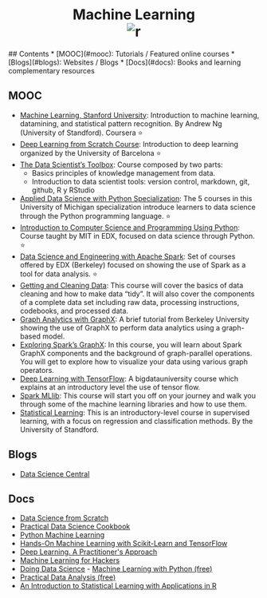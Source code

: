 <h1 align="center">
<b>Machine Learning</b><br>	
	<img src="https://d3njjcbhbojbot.cloudfront.net/api/utilities/v1/imageproxy/https://coursera.s3.amazonaws.com/topics/ml/large-icon.png" alt="r">
	<br>
</h1>
## Contents
* [MOOC](#mooc): Tutorials / Featured online courses
* [Blogs](#blogs): Websites / Blogs
* [Docs](#docs): Books and learning complementary resources

## MOOC
- [Machine Learning, Stanford University](https://www.coursera.org/learn/machine-learning): Introduction to machine learning, datamining, and statistical pattern recognition. By Andrew Ng (University of Standford). Coursera :star:
- [Deep Learning from Scratch Course](https://github.com/DataScienceUB/DeepLearningfromScratch): Introduction to deep learning organized by the University of Barcelona :star:
- [The Data Scientist’s Toolbox](https://www.coursera.org/learn/data-scientists-tools): Course composed by two parts: 
  - Basics principles of knowledge management from data.
  - Introduction to data scientist tools: version control, markdown, git, github, R y RStudio
- [Applied Data Science with Python Specialization](https://www.coursera.org/specializations/data-science-python): The 5 courses in this University of Michigan specialization introduce learners to data science through the Python programming language. :star:
- [Introduction to Computer Science and Programming Using Python](https://www.edx.org/course/introduction-computer-science-mitx-6-00-1x-9): Course taught by MIT in EDX, focused on data science through Python. :star:
- [Data Science and Engineering with Apache Spark](https://www.edx.org/xseries/data-science-engineering-apacher-sparktm): 
Set of courses offered by EDX (Berkeley) focused on showing the use of Spark as a tool for data analysis. :star:
- [Getting and Cleaning Data](https://www.coursera.org/learn/data-cleaning): This course will cover the basics of data cleaning and how to make data “tidy”. It will also cover the components of a complete data set including raw data, processing instructions, codebooks, and processed data. 
- [Graph Analytics with GraphX](http://ampcamp.berkeley.edu/big-data-mini-course/graph-analytics-with-graphx.html): 
A brief tutorial from Berkeley University showing the use of GraphX to perform data analytics using a graph-based model.
- [Exploring Spark’s GraphX](https://bigdatauniversity.com/courses/spark-graphx/): In this course, you will learn about Spark GraphX components and the background of graph-parallel operations. You will get to explore how to visualize your data using various graph operators. 
- [Deep Learning with TensorFlow](https://bigdatauniversity.com/courses/deep-learning-tensorflow/): A bigdatauniversity course which explains at an introductory level the use of tensor flow.
- [Spark MLlib](https://bigdatauniversity.com/courses/spark-mllib/): This course will start you off on your journey and walk you through some of the machine learning libraries and how to use them. 
- [Statistical Learning](http://online.stanford.edu/course/statistical-learning-self-paced): This is an introductory-level course in supervised learning, with a focus on regression and classification methods. By the University of Standford.

## Blogs
- [Data Science Central](http://www.datasciencecentral.com/)

## Docs
- [Data Science from Scratch](http://shop.oreilly.com/product/0636920033400.do)
- [Practical Data Science Cookbook](http://shop.oreilly.com/product/9781783980246.do)
- [Python Machine Learning](https://www.amazon.com/Python-Machine-Learning-Sebastian-Raschka/dp/1783555130/ref=sr_1_3?s=books&ie=UTF8&qid=1458240009&sr=1-3&keywords=data+science+from+scratch)
- [Hands-On Machine Learning with Scikit-Learn and TensorFlow](http://shop.oreilly.com/product/0636920052289.do)
- [Deep Learning. A Practitioner's Approach](http://shop.oreilly.com/product/0636920035343.do)
- [Machine Learning for Hackers](http://shop.oreilly.com/product/0636920018483.do)
- [Doing Data Science](http://shop.oreilly.com/product/0636920028529.do)
- [Machine Learning with Python (free)](https://www.packtpub.com/packt/free-ebook/python-machine-learning-algorithms/?utm_source=kdnuggets&utm_medium=referral&utm_campaign=freeebook)
- [Practical Data Analysis (free)](https://www.packtpub.com/packt/free-ebook/practical-data-analysis/?utm_source=kdnuggets&utm_medium=referral&utm_campaign=freeebook)
- [An Introduction to Statistical Learning with Applications in R](http://www-bcf.usc.edu/~gareth/ISL/)
